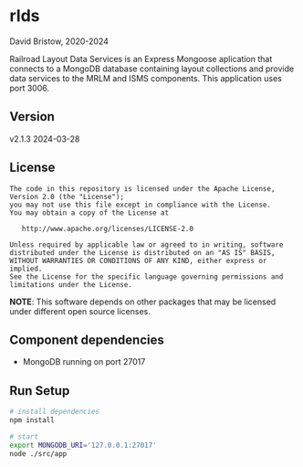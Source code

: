 # rlds
David Bristow, 2020-2024

Railroad Layout Data Services is an Express Mongoose aplication that connects to a MongoDB database containing layout collections and provide data services to the MRLM and ISMS components. This application uses port 3006.

## Version
v2.1.3 2024-03-28

## License

    The code in this repository is licensed under the Apache License, Version 2.0 (the "License");
    you may not use this file except in compliance with the License.
    You may obtain a copy of the License at

       http://www.apache.org/licenses/LICENSE-2.0

    Unless required by applicable law or agreed to in writing, software
    distributed under the License is distributed on an "AS IS" BASIS,
    WITHOUT WARRANTIES OR CONDITIONS OF ANY KIND, either express or implied.
    See the License for the specific language governing permissions and
    limitations under the License.

**NOTE**: This software depends on other packages that may be licensed under different open source licenses.

## Component dependencies
* MongoDB running on port 27017


## Run Setup

``` bash
# install dependencies
npm install

# start
export MONGODB_URI='127.0.0.1:27017'
node ./src/app
```
